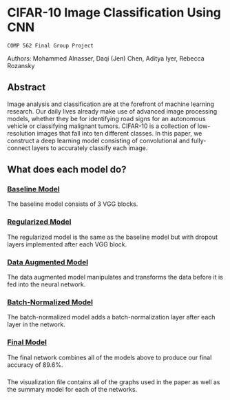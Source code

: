 # CIFAR-10 Image Classification Using CNN
`COMP 562 Final Group Project`

Authors: Mohammed Alnasser, Daqi (Jen) Chen, Aditya Iyer, Rebecca Rozansky

## Abstract

Image analysis and classification are at the forefront of machine learning research. Our daily lives already make use of advanced image processing models, whether they be for identifying road signs for an autonomous vehicle or classifying malignant tumors. CIFAR-10 is a collection of low-resolution images that fall into ten different classes. In this paper, we construct a deep learning model consisting of convolutional and fully-connect layers to accurately classify each image.

## What does each model do?

### [Baseline Model](Baseline_Model.ipynb)

The baseline model consists of 3 VGG blocks.

### [Regularized Model](Regularized_Model.ipynb)

The regularized model is the same as the baseline model but with dropout layers implemented after each VGG block.

### [Data Augmented Model](Model_with_Data_Augmentation.ipynb)

The data augmented model manipulates and transforms the data before it is fed into the neural network.

### [Batch-Normalized Model](Model_with_Batch_Normalization.ipynb)

The batch-normalized model adds a batch-normalization layer after each layer in the network.

### [Final Model](Final_Model.ipynb)

The final network combines all of the models above to produce our final accuracy of 89.6%.

###

The visualization file contains all of the graphs used in the paper as well as the summary model for each of the networks.

